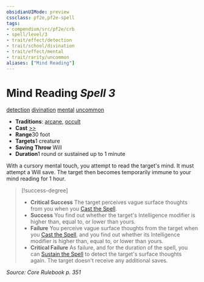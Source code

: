 ```yaml
---
obsidianUIMode: preview
cssclass: pf2e,pf2e-spell
tags:
- compendium/src/pf2e/crb
- spell/level/3
- trait/effect/detection
- trait/school/divination
- trait/effect/mental
- trait/rarity/uncommon
aliases: ["Mind Reading"]
---
```

# Mind Reading *Spell 3*   
[detection](detection.md)  [divination](divination.md)  [mental](mental.md)  [uncommon](uncommon.md)  

- **Traditions**: [arcane](arcane.md), [occult](occult.md)
- **Cast** [>>](chapter-9-playing-the-game.md#Actions "Two-Action") 
- **Range**30 foot
- **Targets**1 creature
- **Saving Throw** Will
- **Duration**1 round or sustained up to 1 minute

With a cursory mental touch, you attempt to read the target's mind. It must attempt a Will save. The target then becomes temporarily immune to your mind reading for 1 hour.

> [!success-degree] 
> - **Critical Success** The target perceives vague surface thoughts from you when you [Cast the Spell](cast-a-spell.md).
> - **Success** You find out whether the target's Intelligence modifier is higher than, equal to, or lower than yours.
> - **Failure** You perceive vague surface thoughts from the target when you [Cast the Spell](cast-a-spell.md), and you find out whether its Intelligence modifier is higher than, equal to, or lower than yours.
> - **Critical Failure** As failure, and for the duration of the spell, you can [Sustain the Spell](sustain-a-spell.md) to detect the target's surface thoughts again. The target doesn't receive any additional saves.

*Source: Core Rulebook p. 351*